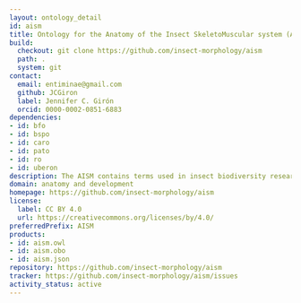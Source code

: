 ```yaml
---
layout: ontology_detail
id: aism
title: Ontology for the Anatomy of the Insect SkeletoMuscular system (AISM)
build:
  checkout: git clone https://github.com/insect-morphology/aism
  path: .
  system: git
contact:
  email: entiminae@gmail.com
  github: JCGiron
  label: Jennifer C. Girón
  orcid: 0000-0002-0851-6883
dependencies:
- id: bfo
- id: bspo
- id: caro
- id: pato
- id: ro
- id: uberon
description: The AISM contains terms used in insect biodiversity research for describing structures of the exoskeleton and the skeletomuscular system. It aims to serve as the basic backbone of generalized terms to be expanded with order-specific terminology.
domain: anatomy and development
homepage: https://github.com/insect-morphology/aism
license:
  label: CC BY 4.0
  url: https://creativecommons.org/licenses/by/4.0/
preferredPrefix: AISM
products:
- id: aism.owl
- id: aism.obo
- id: aism.json
repository: https://github.com/insect-morphology/aism
tracker: https://github.com/insect-morphology/aism/issues
activity_status: active
---
```

